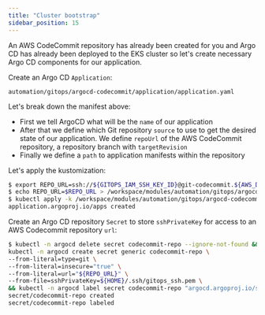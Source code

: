 ```yaml
---
title: "Cluster bootstrap"
sidebar_position: 15
---
```


An AWS CodeCommit repository has already been created for you and Argo CD has already been deployed to the EKS cluster so let's create necessary Argo CD components for our application.

Create an Argo CD `Application`:

```file
automation/gitops/argocd-codecommit/application/application.yaml
```

Let's break down the manifest above:

- First we tell ArgoCD what will be the `name` of our application
- After that we define which Git repository `source` to use to get the desired state of our application. We define `repoUrl` of the AWS CodeCommit repository, a repository branch with `targetRevision`
- Finally we define a `path` to application manifests within the repository

Let's apply the kustomization:

```bash
$ export REPO_URL=ssh://${GITOPS_IAM_SSH_KEY_ID}@git-codecommit.${AWS_DEFAULT_REGION}.amazonaws.com/v1/repos/${EKS_CLUSTER_NAME}-gitops-argocd
$ echo REPO_URL=$REPO_URL > /workspace/modules/automation/gitops/argocd-codecommit/application/config.properties
$ kubectl apply -k /workspace/modules/automation/gitops/argocd-codecommit/application
application.argoproj.io/apps created
```

Create an Argo CD repository `Secret` to store `sshPrivateKey` for access to an AWS Codecommit repository `url`:

```bash
$ kubectl -n argocd delete secret codecommit-repo --ignore-not-found && \
kubectl -n argocd create secret generic codecommit-repo \
--from-literal=type=git \
--from-literal=insecure="true" \
--from-literal=url="${REPO_URL}" \
--from-file=sshPrivateKey=${HOME}/.ssh/gitops_ssh.pem \
&& kubectl -n argocd label secret codecommit-repo "argocd.argoproj.io/secret-type=repository"
secret/codecommit-repo created
secret/codecommit-repo labeled
```
